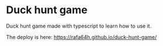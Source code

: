 # Duck hunt game

Duck hunt game made with typescript to learn how to use it.

The deploy is here: https://rafa64h.github.io/duck-hunt-game/
